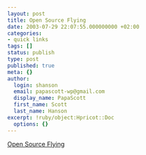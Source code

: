 ```yaml
---
layout: post
title: Open Source Flying
date: 2003-07-29 22:07:55.000000000 +02:00
categories:
- quick links
tags: []
status: publish
type: post
published: true
meta: {}
author:
  login: shanson
  email: papascott-wp@gmail.com
  display_name: PapaScott
  first_name: Scott
  last_name: Hanson
excerpt: !ruby/object:Hpricot::Doc
  options: {}
---
```

<p><a title="Are we about to see Ryan Soft?" href="http://www.oreillynet.com/pub/wlg/3579">Open Source Flying</a></p>
